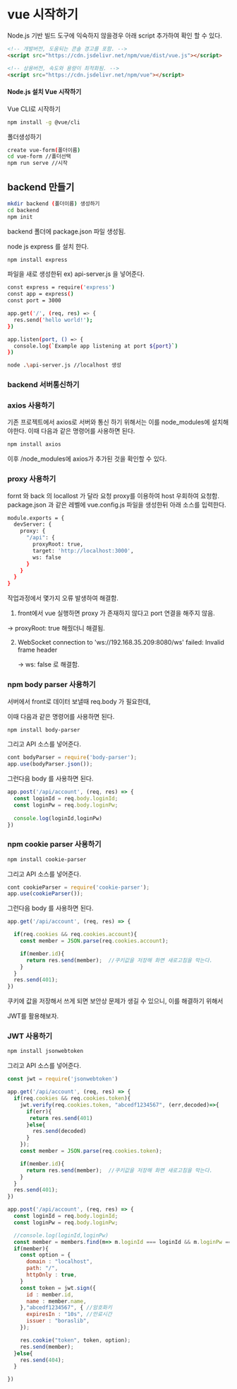 # vue 시작하기

Node.js 기반 빌드 도구에 익숙하지 않을경우 아래 script 추가하여 확인 할 수 있다.

```html
<!-- 개발버전, 도움되는 콘솔 경고를 포함. -->
<script src="https://cdn.jsdelivr.net/npm/vue/dist/vue.js"></script>

```

```html
<!-- 상용버전, 속도와 용량이 최적화됨. -->
<script src="https://cdn.jsdelivr.net/npm/vue"></script>
```




#### Node.js 설치 Vue 시작하기

Vue CLI로 시작하기

```bash
npm install -g @vue/cli
```

폴더생성하기

```bash
create vue-form(폴더이름)
cd vue-form //폴더선택
npm run serve //시작
```


## backend 만들기

```bash
mkdir backend (폴더이름) 생성하기
cd backend
npm init
```

backend 폴더에 package.json 파일 생성됨.

node js express 를 설치 한다.

```bash
npm install express
```

파일을 새로 생성한뒤 ex) api-server.js 을 넣어준다.

```bash
const express = require('express')
const app = express()
const port = 3000

app.get('/', (req, res) => {
  res.send('hello world!');
})

app.listen(port, () => {
  console.log(`Example app listening at port ${port}`)
})
```

```bash
node .\api-server.js //localhost 생성
```



### backend 서버통신하기

### axios 사용하기

기존 프로젝트에서 axios로 서버와 통신 하기 위해서는 이를 node_modules에 설치해야한다. 이때 다음과 같은 명령어를 사용하면 된다.

```bash
npm install axios
```

이후 /node_modules에 axios가 추가된 것을 확인할 수 있다.

### proxy 사용하기

fornt 와 back 의 locallost 가 달라 요청 proxy를 이용하여 host 우회하여 요청함.
package.json 과 같은 레벨에 vue.config.js 파일을 생성한뒤 아래 소스를 입력한다.

```bash
module.exports = {
  devServer: {
    proxy: {
      "/api": {
        proxyRoot: true,
        target: 'http://localhost:3000',
        ws: false
      }
    }
  }
}
```

작업과정에서 몇가지 오류 발생하여 해결함.

1.  front에서 vue 실행하면 proxy 가 존재하지 않다고 port 연결을 해주지 않음.

   -> proxyRoot: true 해줬더니 해결됨.

2. WebSocket connection to 'ws://192.168.35.209:8080/ws' failed: Invalid frame header

   -> ws: false 로 해결함.



### npm body parser 사용하기

서버에서 front로 데이터 보낼때 req.body 가 필요한데,

이때 다음과 같은 명령어를 사용하면 된다.

```bash
npm install body-parser
```

그리고  API 소스를 넣어준다.

```js
cont bodyParser = require('body-parser');
app.use(bodyParser.json());
```

그런다음 body 를 사용하면 된다.

```javascript
app.post('/api/account', (req, res) => {
  const loginId = req.body.loginId;
  const loginPw = req.body.loginPw;
  
  console.log(loginId,loginPw)
})
```

### npm cookie parser 사용하기

```bash
npm install cookie-parser
```

그리고  API 소스를 넣어준다.

```js
cont cookieParser = require('cookie-parser');
app.use(cookieParser());
```

그런다음 body 를 사용하면 된다.

```javascript
app.get('/api/account', (req, res) => {

  if(req.cookies && req.cookies.account){
    const member = JSON.parse(req.cookies.account);

    if(member.id){
      return res.send(member);  //쿠키값을 저장해 화면 새로고침을 막는다.
    }
  }
  res.send(401);
})
```

쿠키에 값을 저장해서 쓰게 되면 보안상 문제가 생길 수 있으니, 이를 해결하기 위해서

JWT를 활용해보자.



### JWT 사용하기

```bash
npm install jsonwebtoken
```

그리고  API 소스를 넣어준다.

```javascript
const jwt = require('jsonwebtoken')
```

```javascript
app.get('/api/account', (req, res) => {
  if(req.cookies && req.cookies.token){
    jwt.verify(req.cookies.token, "abcedf1234567", (err,decoded)=>{
      if(err){
       return res.send(401)
      }else{
        res.send(decoded)
      }
    });
    const member = JSON.parse(req.cookies.token);

    if(member.id){
      return res.send(member);  //쿠키값을 저장해 화면 새로고침을 막는다.
    }
  }
  res.send(401);
})

app.post('/api/account', (req, res) => {
  const loginId = req.body.loginId;
  const loginPw = req.body.loginPw;

  //console.log(loginId,loginPw)
  const member = members.find(m=> m.loginId === loginId && m.loginPw === loginPw)
  if(member){
    const option = {
      domain : "localhost",
      path: "/",
      httpOnly : true,
    }
    const token = jwt.sign({
      id : member.id,
      name : member.name,
    },"abcedf1234567", { //암호화키
      expiresIn : "10s", //만료시간
      issuer : "boraslib",
    });

    res.cookie("token", token, option);
    res.send(member);
  }else{
    res.send(404);
  }

})
```

